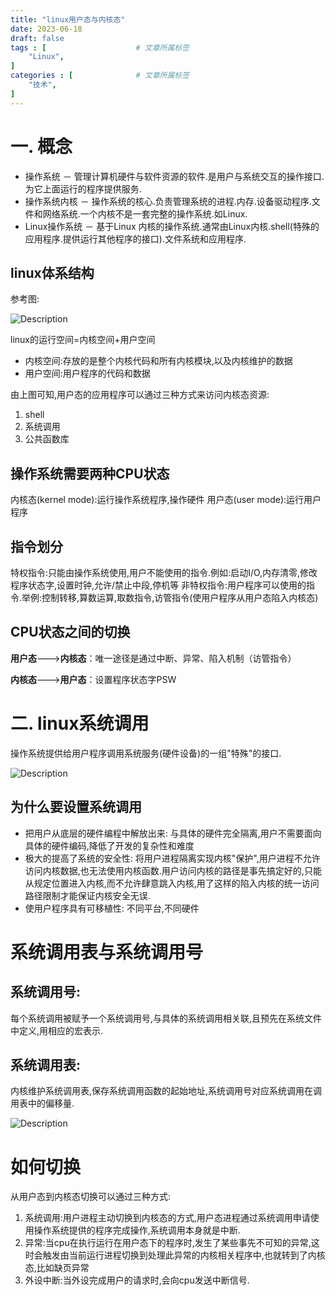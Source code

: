 ```yaml
---
title: "linux用户态与内核态"
date: 2023-06-18
draft: false
tags : [                    # 文章所属标签
    "Linux",
]
categories : [              # 文章所属标签
    "技术",
]
---
```



# 一. 概念

- 操作系统 － 管理计算机硬件与软件资源的软件.是用户与系统交互的操作接口.为它上面运行的程序提供服务.
- 操作系统内核 － 操作系统的核心.负责管理系统的进程.内存.设备驱动程序.文件和网络系统.一个内核不是一套完整的操作系统.如Linux.
- Linux操作系统 － 基于Linux 内核的操作系统.通常由Linux内核.shell(特殊的应用程序.提供运行其他程序的接口).文件系统和应用程序.


## linux体系结构

参考图:

![Description](https://blog.mineor.xyz/images/20230618/linux_struct.png)

linux的运行空间=内核空间+用户空间

- 内核空间:存放的是整个内核代码和所有内核模块,以及内核维护的数据
- 用户空间:用户程序的代码和数据

由上图可知,用户态的应用程序可以通过三种方式来访问内核态资源:
1. shell
2. 系统调用
3. 公共函数库

## 操作系统需要两种CPU状态

内核态(kernel mode):运行操作系统程序,操作硬件
用户态(user mode):运行用户程序

## 指令划分

特权指令:只能由操作系统使用,用户不能使用的指令.例如:启动I/O,内存清零,修改程序状态字,设置时钟,允许/禁止中段,停机等
非特权指令:用户程序可以使用的指令.举例:控制转移,算数运算,取数指令,访管指令(使用户程序从用户态陷入内核态)

## CPU状态之间的切换

**用户态**--->**内核态**：唯一途径是通过中断、异常、陷入机制（访管指令）

**内核态**--->**用户态**：设置程序状态字PSW



# 二. linux系统调用

操作系统提供给用户程序调用系统服务(硬件设备)的一组"特殊"的接口.

![Description](https://blog.mineor.xyz/images/20230618/sys_call.png)

## 为什么要设置系统调用

- 把用户从底层的硬件编程中解放出来:
与具体的硬件完全隔离,用户不需要面向具体的硬件编码,降低了开发的复杂性和难度
- 极大的提高了系统的安全性:
将用户进程隔离实现内核"保护",用户进程不允许访问内核数据,也无法使用内核函数.用户访问内核的路径是事先搞定好的,只能从规定位置进入内核,而不允许肆意跳入内核,用了这样的陷入内核的统一访问路径限制才能保证内核安全无误.
- 使用户程序具有可移植性:
不同平台,不同硬件

# 系统调用表与系统调用号

## 系统调用号:

每个系统调用被赋予一个系统调用号,与具体的系统调用相关联,且预先在系统文件中定义,用相应的宏表示.

## 系统调用表:

内核维护系统调用表,保存系统调用函数的起始地址,系统调用号对应系统调用在调用表中的偏移量.

![Description](https://blog.mineor.xyz/images/20230618/sys_call_table.png)

# 如何切换

从用户态到内核态切换可以通过三种方式:

1. 系统调用:用户进程主动切换到内核态的方式,用户态进程通过系统调用申请使用操作系统提供的程序完成操作,系统调用本身就是中断.
2. 异常:当cpu在执行运行在用户态下的程序时,发生了某些事先不可知的异常,这时会触发由当前运行进程切换到处理此异常的内核相关程序中,也就转到了内核态,比如缺页异常
3. 外设中断:当外设完成用户的请求时,会向cpu发送中断信号.
